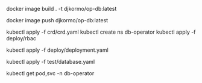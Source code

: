 docker image build . -t djkormo/op-db:latest 

docker image push djkormo/op-db:latest



kubectl apply -f crd/crd.yaml
kubectl create ns db-operator
kubectl apply -f deploy/rbac


kubectl apply -f deploy/deployment.yaml 

kubectl apply -f test/database.yaml 



kubectl get pod,svc -n db-operator